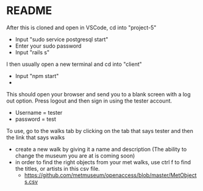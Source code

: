 # README
After this is cloned and open in VSCode, cd into "project-5"
 - Input "sudo service postgresql start"
 - Enter your sudo password
 - Input "rails s"
 
I then usually open a new terminal and cd into "client"
- Input "npm start"
- 
This should open your browser and send you to a blank screen with a log out option. Press logout and then sign in using the tester account.
  - Username = tester
  - password = test

To use, go to the walks tab by clicking on the tab that says tester and then the link that says walks
  - create a new walk by giving it a name and description (The ability to change the museum you are at is coming soon)
  - in order to find the right objects from your met walks, use ctrl f to find the titles, or artists in this csv file.
    - https://github.com/metmuseum/openaccess/blob/master/MetObjects.csv
